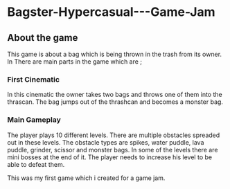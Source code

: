 # Bagster-Hypercasual---Game-Jam

## About the game
This game is about a bag which is being thrown in the trash from its owner. In There are main parts in the game which are ;

### First Cinematic
In this cinematic the owner takes two bags and throws one of them into the thrascan. The bag jumps out of the thrashcan and becomes a monster bag.

### Main Gameplay
The player plays 10 different levels. There are multiple obstacles spreaded out in these levels. The obstacle types are spikes, water puddle, lava puddle, grinder, scissor and monster bags. In some of the levels there are mini bosses at the end of it. The player needs to increase his level to be able to defeat them. 



This was my first game which i created for a game jam. 
